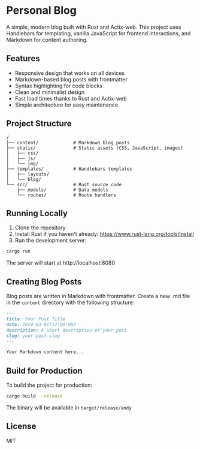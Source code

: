 # Personal Blog

A simple, modern blog built with Rust and Actix-web. This project uses Handlebars for templating, vanilla JavaScript for frontend interactions, and Markdown for content authoring.

## Features

- Responsive design that works on all devices
- Markdown-based blog posts with frontmatter
- Syntax highlighting for code blocks
- Clean and minimalist design
- Fast load times thanks to Rust and Actix-web
- Simple architecture for easy maintenance

## Project Structure

```
/
├── content/             # Markdown blog posts
├── static/              # Static assets (CSS, JavaScript, images)
│   ├── css/
│   ├── js/
│   └── img/
├── templates/           # Handlebars templates
│   ├── layouts/
│   └── blog/
└── src/                 # Rust source code
    ├── models/          # Data models
    └── routes/          # Route handlers
```

## Running Locally

1. Clone the repository
2. Install Rust if you haven't already: https://www.rust-lang.org/tools/install
3. Run the development server:

```bash
cargo run
```

The server will start at http://localhost:8080

## Creating Blog Posts

Blog posts are written in Markdown with frontmatter. Create a new .md file in the `content` directory with the following structure:

```markdown
---
title: Your Post Title
date: 2024-03-01T12:00:00Z
description: A short description of your post
slug: your-post-slug
---

Your Markdown content here...
```

## Build for Production

To build the project for production:

```bash
cargo build --release
```

The binary will be available in `target/release/andy`

## License

MIT